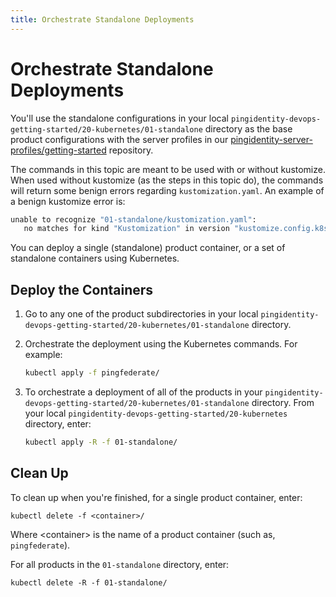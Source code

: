 ```yaml
---
title: Orchestrate Standalone Deployments
---
```

# Orchestrate Standalone Deployments

You'll use the standalone configurations in your local `pingidentity-devops-getting-started/20-kubernetes/01-standalone` directory as the base product configurations with the server profiles in our [pingidentity-server-profiles/getting-started](https://github.com/pingidentity/pingidentity-server-profiles/tree/master/getting-started) repository.

The commands in this topic are meant to be used with or without kustomize. When used without kustomize (as the steps in this topic do), the commands will return some benign errors regarding `kustomization.yaml`. An example of a benign kustomize error is:

```sh
unable to recognize "01-standalone/kustomization.yaml":
   no matches for kind "Kustomization" in version "kustomize.config.k8s.io/v1beta1"
```

You can deploy a single (standalone) product container, or a set of standalone containers using Kubernetes.

## Deploy the Containers

1. Go to any one of the product subdirectories in your local `pingidentity-devops-getting-started/20-kubernetes/01-standalone` directory.
1. Orchestrate the deployment using the Kubernetes commands. For example:

      ```sh
      kubectl apply -f pingfederate/
      ```

1. To orchestrate a deployment of all of the products in your `pingidentity-devops-getting-started/20-kubernetes/01-standalone` directory. From your local `pingidentity-devops-getting-started/20-kubernetes` directory, enter:

      ```sh
      kubectl apply -R -f 01-standalone/
      ```

## Clean Up

To clean up when you're finished, for a single product container, enter:

```ba
kubectl delete -f <container>/
```

Where &lt;container&gt; is the name of a product container (such as, `pingfederate`).

For all products in the `01-standalone` directory, enter:

```ba
kubectl delete -R -f 01-standalone/
```
